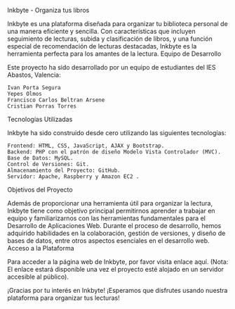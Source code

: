 Inkbyte - Organiza tus libros

Inkbyte es una plataforma diseñada para organizar tu biblioteca personal de una manera eficiente y sencilla. Con características que incluyen seguimiento de lecturas, subida y clasificación de libros, y una función especial de recomendación de lecturas destacadas, Inkbyte es la herramienta perfecta para los amantes de la lectura.
Equipo de Desarrollo

Este proyecto ha sido desarrollado por un equipo de estudiantes del IES Abastos, Valencia:

    Ivan Porta Segura
    Yepes Olmos
    Francisco Carlos Beltran Arsene
    Cristian Porras Torres

Tecnologías Utilizadas

Inkbyte ha sido construido desde cero utilizando las siguientes tecnologías:

    Frontend: HTML, CSS, JavaScript, AJAX y Bootstrap.
    Backend: PHP con el patrón de diseño Modelo Vista Controlador (MVC).
    Base de Datos: MySQL.
    Control de Versiones: Git.
    Almacenamiento del Proyecto: GitHub.
    Servidor: Apache, Raspberry y Amazon EC2 .

Objetivos del Proyecto

Además de proporcionar una herramienta útil para organizar la lectura, Inkbyte tiene como objetivo principal permitirnos aprender a trabajar en equipo y familiarizarnos con las herramientas fundamentales para el Desarrollo de Aplicaciones Web. Durante el proceso de desarrollo, hemos adquirido habilidades en la colaboración, gestión de versiones, y diseño de bases de datos, entre otros aspectos esenciales en el desarrollo web.
Acceso a la Plataforma

Para acceder a la página web de Inkbyte, por favor visita enlace aquí. (Nota: El enlace estará disponible una vez el proyecto esté alojado en un servidor accesible al público).

¡Gracias por tu interés en Inkbyte! ¡Esperamos que disfrutes usando nuestra plataforma para organizar tus lecturas!